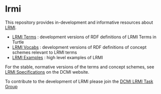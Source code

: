 # lrmi
This repository provides in-development and informative resources about [LRMI](https://www.dublincore.org/about/lrmi/).
* [LRMI Terms](lrmi_terms/) : development versions of RDF definitions of LRMI Terms in Turtle
* [LRMI Vocabs](lrmi_vocabs) : development versions of RDF definitions of concept schemes relevant to LRMI terms
* [LRMI Examples](lrmi_examples) : high level examples of LRMI

For the stable, normative versions of the terms and concept schemes, see [LRMI Specifications](https://www.dublincore.org/specifications/lrmi/) on the DCMI website.

To contribute to the development of LRMI please join the [DCMI LRMI Task Group](https://www.dublincore.org/groups/lrmi-task-group/)
